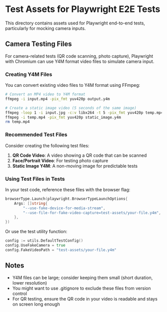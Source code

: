 # Test Assets for Playwright E2E Tests

This directory contains assets used for Playwright end-to-end tests, particularly for mocking camera inputs.

## Camera Testing Files

For camera-related tests (QR code scanning, photo capture), Playwright with Chromium can use Y4M format video files to simulate camera input.

### Creating Y4M Files

You can convert existing video files to Y4M format using FFmpeg:

```bash
# Convert an MP4 video to Y4M format
ffmpeg -i input.mp4 -pix_fmt yuv420p output.y4m

# Create a static image video (5 seconds of the same image)
ffmpeg -loop 1 -i input.jpg -c:v libx264 -t 5 -pix_fmt yuv420p temp.mp4
ffmpeg -i temp.mp4 -pix_fmt yuv420p static_image.y4m
rm temp.mp4
```

### Recommended Test Files

Consider creating the following test files:

1. **QR Code Video**: A video showing a QR code that can be scanned
2. **Face/Portrait Video**: For testing photo capture
3. **Static Image Y4M**: A non-moving image for predictable tests

### Using Test Files in Tests

In your test code, reference these files with the browser flag:

```go
browserType.Launch(playwright.BrowserTypeLaunchOptions{
    Args: []string{
        "--use-fake-device-for-media-stream",
        "--use-file-for-fake-video-capture=test-assets/your-file.y4m",
    },
})
```

Or use the test utility function:

```go
config := utils.DefaultTestConfig()
config.UseFakeCamera = true
config.FakeVideoPath = "test-assets/your-file.y4m"
```

## Notes

- Y4M files can be large; consider keeping them small (short duration, lower resolution)
- You might want to use .gitignore to exclude these files from version control
- For QR testing, ensure the QR code in your video is readable and stays on screen long enough
